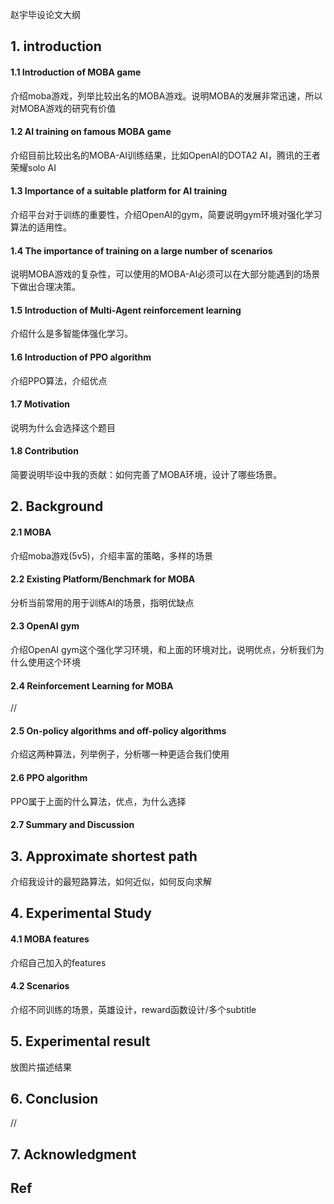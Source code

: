 赵宇毕设论文大纲

## 1. introduction

#### 1.1 Introduction of MOBA game

介绍moba游戏，列举比较出名的MOBA游戏。说明MOBA的发展非常迅速，所以对MOBA游戏的研究有价值

#### 1.2 AI training on famous MOBA game

介绍目前比较出名的MOBA-AI训练结果，比如OpenAI的DOTA2 AI，腾讯的王者荣耀solo AI

#### 1.3 Importance of a suitable platform for AI training

介绍平台对于训练的重要性，介绍OpenAI的gym，简要说明gym环境对强化学习算法的适用性。

#### 1.4 The importance of training on a large number of scenarios

说明MOBA游戏的复杂性，可以使用的MOBA-AI必须可以在大部分能遇到的场景下做出合理决策。

#### 1.5 Introduction of Multi-Agent reinforcement learning

介绍什么是多智能体强化学习。

#### 1.6 Introduction of PPO algorithm

介绍PPO算法，介绍优点

#### 1.7 Motivation

说明为什么会选择这个题目

#### 1.8 Contribution

简要说明毕设中我的贡献：如何完善了MOBA环境，设计了哪些场景。

## 2. Background

#### 2.1 MOBA

介绍moba游戏(5v5)，介绍丰富的策略，多样的场景

#### 2.2 Existing Platform/Benchmark for MOBA

分析当前常用的用于训练AI的场景，指明优缺点

#### 2.3 OpenAI gym

介绍OpenAI gym这个强化学习环境，和上面的环境对比，说明优点，分析我们为什么使用这个环境

#### 2.4 Reinforcement Learning for MOBA

//

#### 2.5 On-policy algorithms and off-policy algorithms

介绍这两种算法，列举例子，分析哪一种更适合我们使用

#### 2.6 PPO algorithm

PPO属于上面的什么算法，优点，为什么选择

#### 2.7 Summary and Discussion

##  3.  Approximate shortest path

介绍我设计的最短路算法，如何近似，如何反向求解

## 4. Experimental Study

#### 4.1 MOBA features

介绍自己加入的features

#### 4.2 Scenarios

介绍不同训练的场景，英雄设计，reward函数设计/多个subtitle

## 5. Experimental result

放图片描述结果

## 6. Conclusion

//

## 7. Acknowledgment



## Ref

